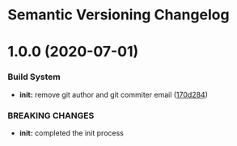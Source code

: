 # Semantic Versioning Changelog

# 1.0.0 (2020-07-01)


### Build System

* **init:** remove git author and git commiter email ([170d284](https://github.com/kaychess/p2/commit/170d284b76051d2f37d2ac7c9ba8e5aee80dc6c7))


### BREAKING CHANGES

* **init:** completed the init process
